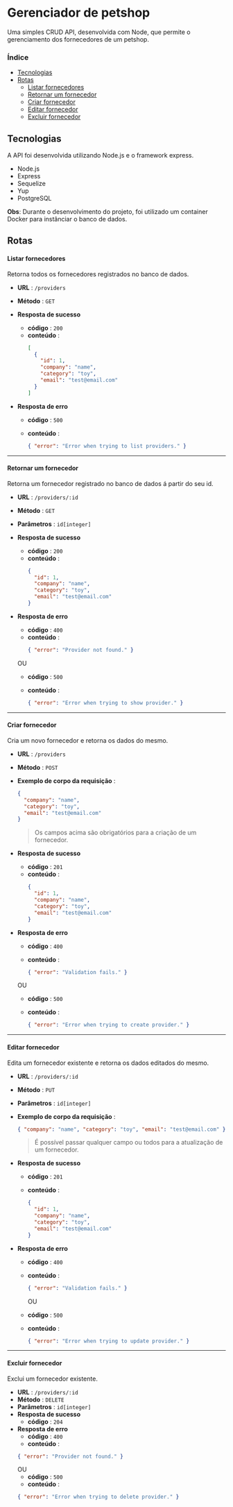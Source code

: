 # Gerenciador de petshop

Uma simples CRUD API, desenvolvida com Node, que permite o gerenciamento dos fornecedores de um petshop.

### Índice

- [Tecnologias](#tecnologias)
- [Rotas](#rotas)
  - [Listar fornecedores](#listar-fornecedores)
  - [Retornar um fornecedor](#retornar-um-fornecedor)
  - [Criar fornecedor](#criar-fornecedor)
  - [Editar fornecedor](#editar-fornecedor)
  - [Excluir fornecedor](#editar-fornecedor)

## Tecnologias

A API foi desenvolvida utilizando Node.js e o framework express.

- Node.js
- Express
- Sequelize
- Yup
- PostgreSQL

**Obs**: Durante o desenvolvimento do projeto, foi utilizado um container Docker para instânciar o banco de dados.

## Rotas

#### Listar fornecedores

Retorna todos os fornecedores registrados no banco de dados.

- **URL** : `/providers`
- **Método** : `GET`
- **Resposta de sucesso**
  - **código** : `200`
  - **conteúdo** :
    ```json
    [
      {
        "id": 1,
        "company": "name",
        "category": "toy",
        "email": "test@email.com"
      }
    ]
    ```
- **Resposta de erro**

  - **código** : `500`
  - **conteúdo** :

    ```json
    { "error": "Error when trying to list providers." }
    ```

---

#### Retornar um fornecedor

Retorna um fornecedor registrado no banco de dados á partir do seu id.

- **URL** : `/providers/:id`
- **Método** : `GET`
- **Parâmetros** : `id[integer]`
- **Resposta de sucesso**
  - **código** : `200`
  - **conteúdo** :
    ```json
    {
      "id": 1,
      "company": "name",
      "category": "toy",
      "email": "test@email.com"
    }
    ```
- **Resposta de erro**

  - **código** : `400`
  - **conteúdo** :
    ```json
    { "error": "Provider not found." }
    ```

  OU

  - **código** : `500`
  - **conteúdo** :

    ```json
    { "error": "Error when trying to show provider." }
    ```

---

#### Criar fornecedor

Cria um novo fornecedor e retorna os dados do mesmo.

- **URL** : `/providers`
- **Método** : `POST`
- **Exemplo de corpo da requisição** :

  ```json
  {
    "company": "name",
    "category": "toy",
    "email": "test@email.com"
  }
  ```

  > Os campos acima são obrigatórios para a criação de um fornecedor.

- **Resposta de sucesso**
  - **código** : `201`
  - **conteúdo** :
    ```json
    {
      "id": 1,
      "company": "name",
      "category": "toy",
      "email": "test@email.com"
    }
    ```
- **Resposta de erro**

  - **código** : `400`
  - **conteúdo** :

    ```json
    { "error": "Validation fails." }
    ```

  OU

  - **código** : `500`
  - **conteúdo** :

    ```json
    { "error": "Error when trying to create provider." }
    ```

---

#### Editar fornecedor

Edita um fornecedor existente e retorna os dados editados do mesmo.

- **URL** : `/providers/:id`
- **Método** : `PUT`
- **Parâmetros** : `id[integer]`
- **Exemplo de corpo da requisição** :

  ```json
  { "company": "name", "category": "toy", "email": "test@email.com" }
  ```

  > É possível passar qualquer campo ou todos para a atualização de um fornecedor.

- **Resposta de sucesso**

  - **código** : `201`
  - **conteúdo** :

    ```json
    {
      "id": 1,
      "company": "name",
      "category": "toy",
      "email": "test@email.com"
    }
    ```

- **Resposta de erro**

  - **código** : `400`
  - **conteúdo** :

    ```json
    { "error": "Validation fails." }
    ```

    OU

  - **código** : `500`
  - **conteúdo** :
    ```json
    { "error": "Error when trying to update provider." }
    ```

---

#### Excluir fornecedor

Exclui um fornecedor existente.

- **URL** : `/providers/:id`
- **Método** : `DELETE `
- **Parâmetros** : `id[integer]`
- **Resposta de sucesso**
  - **código** : `204`
- **Resposta de erro**
  - **código** : `400`
  - **conteúdo** :
  ```json
  { "error": "Provider not found." }
  ```
  OU
  - **código** : `500`
  - **conteúdo** :
  ```json
  { "error": "Error when trying to delete provider." }
  ```

